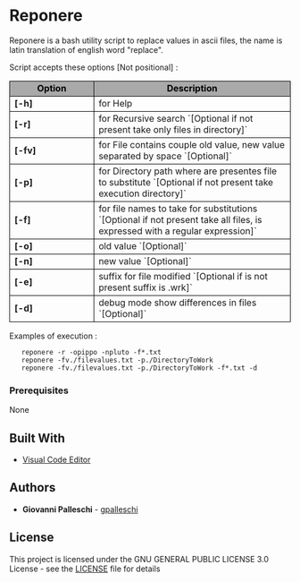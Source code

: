 ###
# Reponere 

Reponere is a bash utility script to replace values in ascii files, the name is latin translation of english word "replace".  
 
Script accepts these options [Not positional] : 

<table>
    <tr style="background-color:#A9A9A9">
        <td width="30%" style="text-align:center;color:black;font-weight:bold;border:1px solid black">Option</td>
        <td style="text-align:center;color:black;font-weight:bold;border:1px solid black">Description</td>
    </tr>
    <tr>
        <td width="30%" style="font-weight:bold;border:1px solid black">[-h]</td>
        <td style="border:1px solid black">for Help</td>
    </tr>
    <tr>
        <td width="30%" style="font-weight:bold;border:1px solid black">[-r]</td>
        <td style="border:1px solid black">for Recursive search `[Optional if not present take only files in directory]`</td>
    </tr>
    <tr>
        <td width="30%" style="font-weight:bold;border:1px solid black">[-fv]</td>
        <td style="border:1px solid black">for File contains couple old value, new value separated by space `[Optional]`</td>
    </tr>
    <tr>
        <td width="30%" style="font-weight:bold;border:1px solid black">[-p]</td>
        <td style="border:1px solid black">for Directory path where are presentes file to substitute `[Optional if not present take execution directory]`</td>
    </tr>
    <tr>
        <td width="30%" style="font-weight:bold;border:1px solid black">[-f]</td>
        <td style="border:1px solid black">for file names to take for substitutions `[Optional if not present take all files, is expressed with a regular expression]`</td>
    </tr>
    <tr>
        <td width="30%" style="font-weight:bold;border:1px solid black">[-o]</td>
        <td style="border:1px solid black">old value `[Optional]`</td>
    </tr>
    <tr>
        <td width="30%" style="font-weight:bold;border:1px solid black">[-n]</td>
        <td style="border:1px solid black">new value `[Optional]`</td>
    </tr>
    <tr>
        <td width="30%" style="font-weight:bold;border:1px solid black">[-e]</td>
        <td style="border:1px solid black">suffix for file modified `[Optional if is not present suffix is .wrk]`</td>
    </tr>
    <tr>
        <td width="30%" style="font-weight:bold;border:1px solid black">[-d]</td>
        <td style="border:1px solid black">debug mode show differences in files `[Optional]`</td>
    </tr>
</table>     

 Examples of execution :

       reponere -r -opippo -npluto -f*.txt  
       reponere -fv./filevalues.txt -p./DirectoryToWork  
       reponere -fv./filevalues.txt -p./DirectoryToWork -f*.txt -d

### Prerequisites  

None  

## Built With  

* [Visual Code Editor](https://code.visualstudio.com)   

## Authors  

* **Giovanni Palleschi** - [gpalleschi](https://github.com/gpalleschi)  

## License

This project is licensed under the GNU GENERAL PUBLIC LICENSE 3.0 License - see the [LICENSE](LICENSE) file for details 